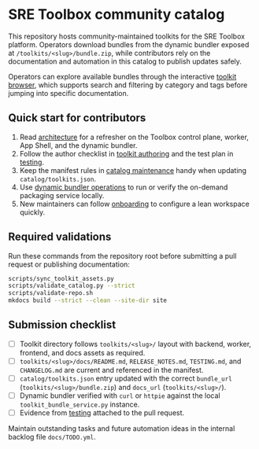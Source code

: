 # SRE Toolbox community catalog

This repository hosts community-maintained toolkits for the SRE Toolbox
platform. Operators download bundles from the dynamic bundler exposed at
`/toolkits/<slug>/bundle.zip`, while contributors rely on the documentation and
automation in this catalog to publish updates safely.

Operators can explore available bundles through the interactive
[toolkit browser](toolkit-browser.md), which supports search and filtering by
category and tags before jumping into specific documentation.

## Quick start for contributors

1. Read [architecture](architecture.md) for a refresher on the Toolbox control
   plane, worker, App Shell, and the dynamic bundler.
2. Follow the author checklist in [toolkit authoring](toolkit-authoring.md) and
   the test plan in [testing](testing.md).
3. Keep the manifest rules in [catalog maintenance](catalog.md) handy when
   updating `catalog/toolkits.json`.
4. Use [dynamic bundler operations](bundler.md) to run or verify the on-demand
   packaging service locally.
5. New maintainers can follow [onboarding](onboarding.md) to configure a lean
   workspace quickly.

## Required validations

Run these commands from the repository root before submitting a pull request or
publishing documentation:

```bash
scripts/sync_toolkit_assets.py
scripts/validate_catalog.py --strict
scripts/validate-repo.sh
mkdocs build --strict --clean --site-dir site
```

## Submission checklist

- [ ] Toolkit directory follows `toolkits/<slug>/` layout with backend, worker,
      frontend, and docs assets as required.
- [ ] `toolkits/<slug>/docs/README.md`, `RELEASE_NOTES.md`, `TESTING.md`, and
      `CHANGELOG.md` are current and referenced in the manifest.
- [ ] `catalog/toolkits.json` entry updated with the correct `bundle_url`
      (`toolkits/<slug>/bundle.zip`) and `docs_url` (`toolkits/<slug>/`).
- [ ] Dynamic bundler verified with `curl` or `httpie` against the local
      `toolkit_bundle_service.py` instance.
- [ ] Evidence from [testing](testing.md) attached to the pull request.

Maintain outstanding tasks and future automation ideas in the internal
backlog file `docs/TODO.yml`.
